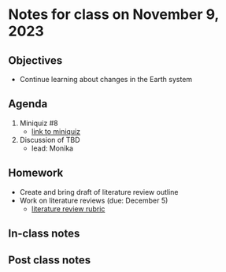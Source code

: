 # Notes for class on November 9, 2023

## Objectives
- Continue learning about changes in the Earth system

## Agenda
1. Miniquiz #8
	- [link to miniquiz](../miniquizzes/miniquiz8_11.09.2023.pdf)
3. Discussion of TBD
	- lead: Monika

## Homework
- Create and bring draft of literature review outline
- Work on literature reviews (due: December 5)
	- [literature review rubric](../rubrics/review_rubric.md)

## In-class notes

## Post class notes
